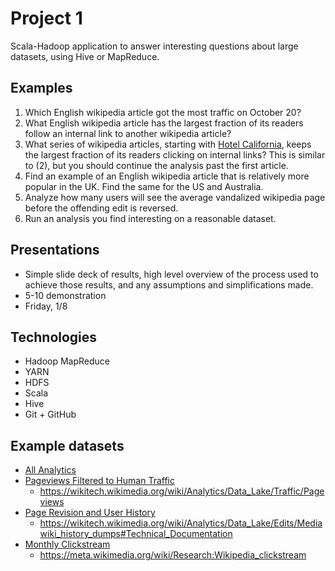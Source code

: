 # Project 1
Scala-Hadoop application to answer interesting questions about large datasets, using Hive or MapReduce.

## Examples
1. Which English wikipedia article got the most traffic on October 20?
2. What English wikipedia article has the largest fraction of its readers follow an internal link to another wikipedia article?
3. What series of wikipedia articles, starting with [Hotel California](https://en.wikipedia.org/wiki/Hotel_California), keeps the largest fraction of its readers clicking on internal links?  This is similar to (2), but you should continue the analysis past the first article.
4. Find an example of an English wikipedia article that is relatively more popular in the UK.  Find the same for the US and Australia.
5. Analyze how many users will see the average vandalized wikipedia page before the offending edit is reversed.
6. Run an analysis you find interesting on a reasonable dataset.

## Presentations
- Simple slide deck of results, high level overview of the process used to achieve those results, and any assumptions and simplifications made.
- 5-10 demonstration
- Friday, 1/8

## Technologies
- Hadoop MapReduce
- YARN
- HDFS
- Scala
- Hive
- Git + GitHub

## Example datasets
- [All Analytics](https://dumps.wikimedia.org/other/analytics/)
- [Pageviews Filtered to Human Traffic](https://dumps.wikimedia.org/other/pageviews/readme.html)
  - https://wikitech.wikimedia.org/wiki/Analytics/Data_Lake/Traffic/Pageviews
- [Page Revision and User History](https://dumps.wikimedia.org/other/mediawiki_history/readme.html)
  - https://wikitech.wikimedia.org/wiki/Analytics/Data_Lake/Edits/Mediawiki_history_dumps#Technical_Documentation
- [Monthly Clickstream](https://dumps.wikimedia.org/other/clickstream/readme.html)
  - https://meta.wikimedia.org/wiki/Research:Wikipedia_clickstream
  
